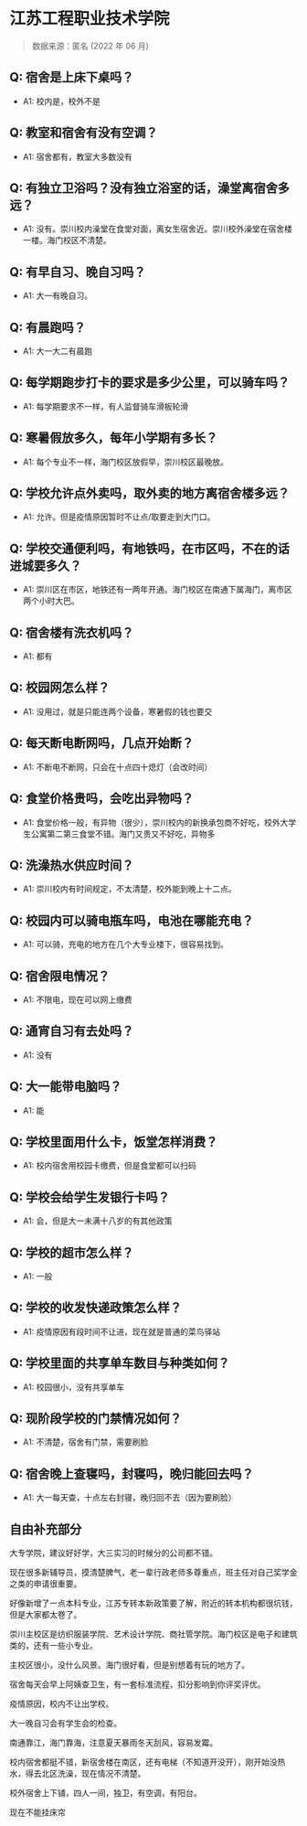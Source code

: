 # 江苏工程职业技术学院

> 数据来源：匿名 (2022 年 06 月)

## Q: 宿舍是上床下桌吗？

- A1: 校内是，校外不是

## Q: 教室和宿舍有没有空调？

- A1: 宿舍都有，教室大多数没有

## Q: 有独立卫浴吗？没有独立浴室的话，澡堂离宿舍多远？

- A1: 没有。崇川校内澡堂在食堂对面，离女生宿舍近。崇川校外澡堂在宿舍楼一楼。海门校区不清楚。

## Q: 有早自习、晚自习吗？

- A1: 大一有晚自习。

## Q: 有晨跑吗？

- A1: 大一大二有晨跑

## Q: 每学期跑步打卡的要求是多少公里，可以骑车吗？

- A1: 每学期要求不一样，有人监督骑车滑板轮滑

## Q: 寒暑假放多久，每年小学期有多长？

- A1: 每个专业不一样，海门校区放假早，崇川校区最晚放。

## Q: 学校允许点外卖吗，取外卖的地方离宿舍楼多远？

- A1: 允许。但是疫情原因暂时不让点/取要走到大门口。

## Q: 学校交通便利吗，有地铁吗，在市区吗，不在的话进城要多久？

- A1: 崇川区在市区，地铁还有一两年开通。海门校区在南通下属海门，离市区两个小时大巴。

## Q: 宿舍楼有洗衣机吗？

- A1: 都有

## Q: 校园网怎么样？

- A1: 没用过，就是只能连两个设备，寒暑假的钱也要交

## Q: 每天断电断网吗，几点开始断？

- A1: 不断电不断网，只会在十点四十熄灯（会改时间）

## Q: 食堂价格贵吗，会吃出异物吗？

- A1: 食堂价格一般，有异物（很少），崇川校内的新换承包商不好吃，校外大学生公寓第二第三食堂不错。海门又贵又不好吃，异物多

## Q: 洗澡热水供应时间？

- A1: 崇川校内有时间规定，不太清楚，校外能到晚上十二点。

## Q: 校园内可以骑电瓶车吗，电池在哪能充电？

- A1: 可以骑，充电的地方在几个大专业楼下，很容易找到。

## Q: 宿舍限电情况？

- A1: 不限电，现在可以网上缴费

## Q: 通宵自习有去处吗？

- A1: 没有

## Q: 大一能带电脑吗？

- A1: 能

## Q: 学校里面用什么卡，饭堂怎样消费？

- A1: 校内宿舍用校园卡缴费，但是食堂都可以扫码

## Q: 学校会给学生发银行卡吗？

- A1: 会，但是大一未满十八岁的有其他政策

## Q: 学校的超市怎么样？

- A1: 一般

## Q: 学校的收发快递政策怎么样？

- A1: 疫情原因有段时间不让进，现在就是普通的菜鸟驿站

## Q: 学校里面的共享单车数目与种类如何？

- A1: 校园很小，没有共享单车

## Q: 现阶段学校的门禁情况如何？

- A1: 不清楚，宿舍有门禁，需要刷脸

## Q: 宿舍晚上查寝吗，封寝吗，晚归能回去吗？

- A1: 大一每天查，十点左右封寝，晚归回不去（因为要刷脸）

## 自由补充部分

大专学院，建议好好学，大三实习的时候分的公司都不错。

现在很多新辅导员，摸清楚脾气，老一辈行政老师多尊重点，班主任对自己奖学金之类的申请很重要。

好像新增了一点本科专业，江苏专转本新政策要了解，附近的转本机构都很坑钱，但是大家都太卷了。

崇川主校区是纺织服装学院、艺术设计学院、商社管学院。海门校区是电子和建筑类的，还有一些小专业。

主校区很小，没什么风景。海门很好看，但是别想着有玩的地方了。

宿舍每天会早上阿姨查卫生，有一套标准流程，扣分影响到你评奖评优。

疫情原因，校内不让出学校。

大一晚自习会有学生会的检查。

南通靠江，海门靠海，注意夏天暴雨冬天刮风，容易发霉。

校内宿舍都挺不错，新宿舍楼在南区，还有电梯（不知道开没开），刚开始没热水，得去北区洗澡，现在情况不清楚。

校外宿舍上下铺，四人一间，独卫，有空调，有阳台。

现在不能挂床帘